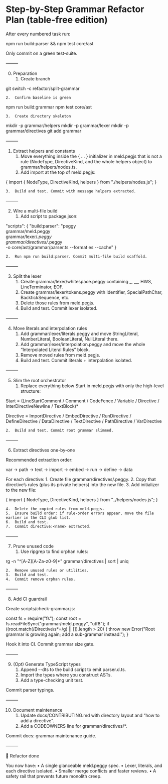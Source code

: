 # Step-by-Step Grammar Refactor Plan (table-free edition)

After every numbered task run:

npm run build:parser && npm test core/ast

Only commit on a green test-suite.

⸻

0. Preparation
	1.	Create branch

git switch -c refactor/split-grammar


	2.	Confirm baseline is green

npm run build:grammar
npm test core/ast


	3.	Create directory skeleton

mkdir -p grammar/helpers
mkdir -p grammar/lexer
mkdir -p grammar/directives
git add grammar

⸻

1. Extract helpers and constants
	1.	Move everything inside the { … } initializer in meld.pegjs that is not a rule
(NodeType, DirectiveKind, and the whole helpers object) to
grammar/helpers/nodes.ts.
	2.	Add import at the top of meld.pegjs:

{
  import { NodeType, DirectiveKind, helpers } from "./helpers/nodes.js";
}


	3.	Build and test. Commit with message helpers extracted.

⸻

2. Wire a multi-file build
	1.	Add script to package.json:

"scripts": {
  "build:parser": "peggy \
      grammar/meld.peggy \
      grammar/lexer/*.peggy \
      grammar/directives/*.peggy \
      -o core/ast/grammar/parser.ts --format es --cache"
}


	2.	Run npm run build:parser. Commit multi-file build scaffold.

⸻

3. Split the lexer
	1.	Create grammar/lexer/whitespace.peggy containing _, __, HWS, LineTerminator, EOF.
	2.	Create grammar/lexer/tokens.peggy with Identifier, SpecialPathChar, BacktickSequence, etc.
	3.	Delete those rules from meld.pegjs.
	4.	Build and test. Commit lexer isolated.

⸻

4. Move literals and interpolation rules
	1.	Add grammar/lexer/literals.peggy and move
StringLiteral, NumberLiteral, BooleanLiteral, NullLiteral there.
	2.	Add grammar/lexer/interpolation.peggy and move the whole “Interpolated Literal Rules” block.
	3.	Remove moved rules from meld.pegjs.
	4.	Build and test. Commit literals + interpolation isolated.

⸻

5. Slim the root orchestrator
	1.	Replace everything below Start in meld.pegjs with only the high-level structure:

Start
  = (LineStartComment
   / Comment
   / CodeFence
   / Variable
   / Directive
   / InterDirectiveNewline
   / TextBlock)*

Directive
  = ImportDirective
  / EmbedDirective
  / RunDirective
  / DefineDirective
  / DataDirective
  / TextDirective
  / PathDirective
  / VarDirective


	2.	Build and test. Commit root grammar slimmed.

⸻

6. Extract directives one-by-one

Recommended extraction order:

var → path → text → import → embed → run → define → data

For each directive:
	1.	Create file grammar/directives/<name>.peggy.
	2.	Copy that directive’s rules (plus its private helpers) into the new file.
	3.	Add initializer to the new file:

{
  import { NodeType, DirectiveKind, helpers } from "../helpers/nodes.js";
}


	4.	Delete the copied rules from meld.pegjs.
	5.	Ensure build order: if rule-order errors appear, move the file earlier in the CLI glob list.
	6.	Build and test.
	7.	Commit directive:<name> extracted.

⸻

7. Prune unused code
	1.	Use ripgrep to find orphan rules:

rg -n "^[A-Z][A-Za-z0-9]*" grammar/directives | sort | uniq


	2.	Remove unused rules or utilities.
	3.	Build and test.
	4.	Commit remove orphan rules.

⸻

8. Add CI guardrail

Create scripts/check-grammar.js:

const fs = require("fs");
const root = fs.readFileSync("grammar/meld.peggy", "utf8");
if ((root.match(/Directive\s*=/g) || []).length > 20) {
  throw new Error("Root grammar is growing again; add a sub-grammar instead.");
}

Hook it into CI. Commit grammar size gate.

⸻

9. (Opt) Generate TypeScript types
	1.	Append --dts to the build script to emit parser.d.ts.
	2.	Import the types where you construct ASTs.
	3.	Add a type-checking unit test.

Commit parser typings.

⸻

10. Document maintenance
	1.	Update docs/CONTRIBUTING.md with directory layout and “how to add a directive”.
	2.	Add a CODEOWNERS line for grammar/directives/*.

Commit docs: grammar maintenance guide.

⸻

🎉 Refactor done

You now have:
	•	A single glanceable meld.peggy spec.
	•	Lexer, literals, and each directive isolated.
	•	Smaller merge conflicts and faster reviews.
	•	A safety rail that prevents future monolith creep.